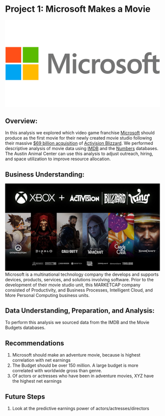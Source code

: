 # Project 1: Microsoft Makes a Movie
![alt text](https://github.com/Noptov/DS-Project-1/blob/main/images/Microsoft%20logo.png)
## Overview:
In this analysis we explored which video game franchise [Microsoft](https://www.microsoft.com/en-us/) should produce as the first movie for their newly created movie studio following their massive [$69 billion acquisition](https://www.cnbc.com/2022/01/18/microsoft-to-buy-activision.html) of [Activision Blizzard](https://www.activisionblizzard.com/content/atvi/activisionblizzard/ab-touchui/ab/web/en/home.html). We performed descriptive analysis of movie data using [IMDB](https://www.imdb.com/) and the [Numbers](https://www.the-numbers.com/movie/budgets) databases. The Austin Animal Center can use this analysis to adjust outreach, hiring, and space utilization to improve resource allocation.

## Business Understanding:
![alt text](https://github.com/Noptov/DS-Project-1/blob/main/images/ATVI.jpeg)
Microsoft is a multinational technology company the develops and supports devices, products, services, and solutions involving software. Prior to the development of their movie studio unit, this MARKETCAP company consisted of Productivity, and Business Processes, Intelligent Cloud, and More Personal Computing business units.

## Data Understanding, Preparation, and Analysis:
To perform this analysis we sourced data from the IMDB and the Movie Budgets databases. 

## Recommendations
1) Microsoft should make an adventure movie, because is highest correlation with net earnings
2) The Budget should be over 150 million.  A large budget is more correlated with worldwide gross than genre.
3) Of actors or actresses who have been in adventure movies, XYZ have the highest net earnings

## Future Steps
1) Look at the predictive earnings power of actors/actresses/directors
